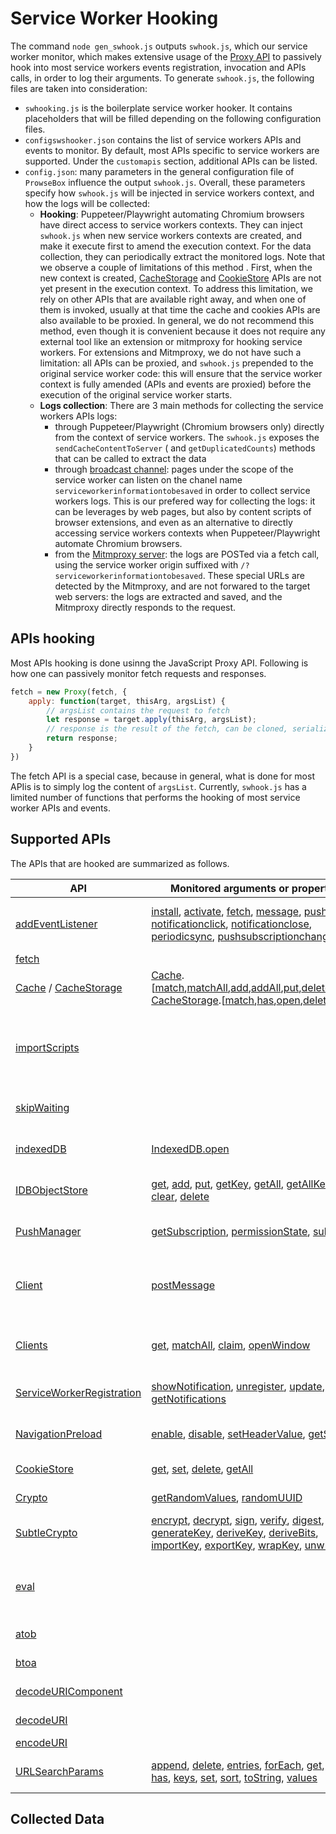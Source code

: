 # Service Worker Hooking
The command ```node gen_swhook.js``` outputs `swhook.js`, which our service worker monitor, which makes extensive usage of the [Proxy API]() to passively hook into most service workers events registration, invocation and APIs calls, in order to log their arguments. To generate `swhook.js`, the following files are taken into consideration:
- `swhooking.js` is the boilerplate service worker hooker. It contains placeholders that will be filled depending on the following configuration files.
- `configswshooker.json` contains the list of service workers APIs and events to monitor. By default, most APIs specific to service workers are supported. Under the `customapis` section, additional APIs can be listed. 
- `config.json`: many parameters in the general configuration file of `ProwseBox` influence the output `swhook.js`. Overall, these parameters specify how `swhook.js` will be injected in service workers context, and how the logs will be collected:
  - **Hooking**: Puppeteer/Playwright automating Chromium browsers have direct access to service workers contexts. They can inject `swhook.js` when new service workers contexts are created, and make it execute first to amend the execution context. For the data collection, they can periodically extract the monitored logs. Note that we observe a couple of limitations of this method . First, when the new context is created, [CacheStorage]() and [CookieStore]() APIs are not yet present in the execution context. To address this limitation, we rely on other APIs that are available right away, and when one of them is invoked, usually at that time the cache and cookies APIs are also available to be proxied. In general, we do not recommend this method, even though it is convenient because it does not require any external tool like an extension or mitmproxy for hooking service workers. For extensions and Mitmproxy, we do not have such a limitation: all APIs can be proxied, and `swhook.js` prepended to the original service worker code: this will ensure that the service worker context is fully amended (APIs and events are proxied) before the execution of the original service worker starts.
  - **Logs collection**: There are 3 main methods for collecting the service workers APIs logs:
    - through Puppeteer/Playwright (Chromium browsers only) directly from the context of service workers. The `swhook.js` exposes the `sendCacheContentToServer` ( and `getDuplicatedCounts`) methods that can be called to extract the data
    - through [broadcast channel](): pages under the scope of the service worker can listen on the chanel name `serviceworkerinformationtobesaved` in order to collect service workers logs. This is our prefered way for collecting the logs: it can be leverages by web pages, but also by content scripts of browser extensions, and even as an alternative to directly accessing service workers contexts when Puppeteer/Playwright automate Chromium browsers.
    - from the [Mitmproxy server](): the logs are POSTed via a fetch call, using the service worker origin suffixed with `/?serviceworkerinformationtobesaved`. These special URLs are detected by the Mitmproxy, and are not forwared to the target web servers: the logs are extracted and saved, and the Mitmproxy directly responds to the request.


## APIs hooking
Most APIs hooking is done usinng the JavaScript Proxy API. Following is how one can passively monitor fetch requests and responses. 
```javascript
fetch = new Proxy(fetch, {
    apply: function(target, thisArg, argsList) {
        // argsList contains the request to fetch
        let response = target.apply(thisArg, argsList);
        // response is the result of the fetch, can be cloned, serialized and logged
        return response;
    }
})
```
The fetch API is a special case, because in general, what is done for most APIis is to simply log the content of `argsList`. Currently, `swhook.js` has a limited number of functions that performs the  hooking of most service worker APIs and events.

## Supported APIs
The APIs that are hooked are summarized as follows.

| API | Monitored arguments or properties | Description |`swhook.js` function |
|--|--|--|--|
[addEventListener](https://developer.mozilla.org/en-US/docs/Web/API/EventTarget/addEventListener) | [install](https://developer.mozilla.org/en-US/docs/Web/API/ServiceWorkerGlobalScope/install_event), [activate](https://developer.mozilla.org/en-US/docs/Web/API/ServiceWorkerGlobalScope/activate_event), [fetch](https://developer.mozilla.org/en-US/docs/Web/API/ServiceWorkerGlobalScope/fetch_event), [message](https://developer.mozilla.org/en-US/docs/Web/API/ServiceWorkerGlobalScope/message_event), [push](https://developer.mozilla.org/en-US/docs/Web/API/ServiceWorkerGlobalScope/push_event), [sync](https://developer.mozilla.org/en-US/docs/Web/API/ServiceWorkerGlobalScope/sync_event), [notificationclick](https://developer.mozilla.org/en-US/docs/Web/API/ServiceWorkerGlobalScope/notificationclick_event), [notificationclose](https://developer.mozilla.org/en-US/docs/Web/API/ServiceWorkerGlobalScope/notificationclose_event), [periodicsync](https://developer.mozilla.org/en-US/docs/Web/API/ServiceWorkerGlobalScope/periodicsync_event), [pushsubscriptionchange](https://developer.mozilla.org/en-US/docs/Web/API/ServiceWorkerGlobalScope/pushsubscriptionchange_event) | service workers events registration and dispatch | `proxyAddEventListenersOnSelf` |
[fetch](https://developer.mozilla.org/en-US/docs/Web/API/fetch) | | fetch calls | `proxyAndRegisterArgumentsFetch` |
[Cache](https://developer.mozilla.org/en-US/docs/Web/API/Cache) / [CacheStorage](https://developer.mozilla.org/en-US/docs/Web/API/CacheStorage) | [Cache](https://developer.mozilla.org/en-US/docs/Web/API/Cache).[[match](https://developer.mozilla.org/en-US/docs/Web/API/Cache/match),[matchAll](https://developer.mozilla.org/en-US/docs/Web/API/Cache/matchAll),[add](https://developer.mozilla.org/en-US/docs/Web/API/Cache/add),[addAll](https://developer.mozilla.org/en-US/docs/Web/API/Cache/addAll),[put](https://developer.mozilla.org/en-US/docs/Web/API/Cache/put),[delete](https://developer.mozilla.org/en-US/docs/Web/API/Cache/delete),[keys](https://developer.mozilla.org/en-US/docs/Web/API/Cache/keys)], [CacheStorage](https://developer.mozilla.org/en-US/docs/Web/API/CacheStorage).[[match](https://developer.mozilla.org/en-US/docs/Web/API/CacheStorage/match),[has](https://developer.mozilla.org/en-US/docs/Web/API/CacheStorage/has),[open](https://developer.mozilla.org/en-US/docs/Web/API/CacheStorage/open),[delete](https://developer.mozilla.org/en-US/docs/Web/API/CacheStorage/delete),[keys](https://developer.mozilla.org/en-US/docs/Web/API/CacheStorage/keys)] | operations on the cache | `proxyAndHandleArguments` | 
[importScripts](https://developer.mozilla.org/en-US/docs/Web/API/WorkerGlobalScope/importScripts) | | import additional scripts  in service workers contexts | `proxyAndRegisterArguments` |
[skipWaiting](https://developer.mozilla.org/en-US/docs/Web/API/ServiceWorkerGlobalScope/skipWaiting) | | make active a waiting service worker | `proxyAndRegisterArguments` |
| [indexedDB](https://developer.mozilla.org/en-US/docs/Web/API/IndexedDB_API/Using_IndexedDB) | [IndexedDB.open](https://developer.mozilla.org/en-US/docs/Web/API/IDBFactory/open) | connection to an indexeDB database | `proxyAndRegisterArguments` |
| [IDBObjectStore](https://developer.mozilla.org/en-US/docs/Web/API/IDBObjectStore) | [get](https://developer.mozilla.org/en-US/docs/Web/API/IDBObjectStore/get), [add](https://developer.mozilla.org/en-US/docs/Web/API/IDBObjectStore/add), [put](https://developer.mozilla.org/en-US/docs/Web/API/IDBObjectStore/put), [getKey](https://developer.mozilla.org/en-US/docs/Web/API/IDBObjectStore/getKey), [getAll](https://developer.mozilla.org/en-US/docs/Web/API/IDBObjectStore/getAll), [getAllKeys](https://developer.mozilla.org/en-US/docs/Web/API/IDBObjectStore/getAllKeys), [clear](https://developer.mozilla.org/en-US/docs/Web/API/IDBObjectStore/clear), [delete](https://developer.mozilla.org/en-US/docs/Web/API/IDBObjectStore/delete) | operations on an indexedDB database | `proxyAndRegisterArguments` |
| [PushManager](https://developer.mozilla.org/en-US/docs/Web/API/PushManager) | [getSubscription](https://developer.mozilla.org/en-US/docs/Web/API/PushManager/getSubscription), [permissionState](https://developer.mozilla.org/en-US/docs/Web/API/PushManager/permissionState), [subscribe](https://developer.mozilla.org/en-US/docs/Web/API/PushManager/subscribe) | Manage push notifications subscriptions | `proxyAndRegisterArguments` |
| [Client](https://developer.mozilla.org/en-US/docs/Web/API/Client) | [postMessage](https://developer.mozilla.org/en-US/docs/Web/API/Client/postMessage) | send a message to a service worker client (i.e. page, workers) | `proxyAndRegisterArguments` |
| [Clients](https://developer.mozilla.org/en-US/docs/Web/API/Clients) | [get](https://developer.mozilla.org/en-US/docs/Web/API/Clients/get), [matchAll](https://developer.mozilla.org/en-US/docs/Web/API/Clients/matchAll), [claim](https://developer.mozilla.org/en-US/docs/Web/API/Clients/claim), [openWindow](https://developer.mozilla.org/en-US/docs/Web/API/Clients/openWindow) | access service workers clients: pages and workers | `proxyAndRegisterArguments` |
| [ServiceWorkerRegistration](https://developer.mozilla.org/en-US/docs/Web/API/ServiceWorkerRegistration) | [showNotification](https://developer.mozilla.org/en-US/docs/Web/API/ServiceWorkerRegistration/showNotification), [unregister](https://developer.mozilla.org/en-US/docs/Web/API/ServiceWorkerRegistration/unregister), [update](https://developer.mozilla.org/en-US/docs/Web/API/ServiceWorkerRegistration/update), [getNotifications](https://developer.mozilla.org/en-US/docs/Web/API/ServiceWorkerRegistration/getNotifications) | Manage a service worker registration | `proxyAndRegisterArguments` |
| [NavigationPreload](https://developer.mozilla.org/en-US/docs/Web/API/NavigationPreloadManager) | [enable](https://developer.mozilla.org/en-US/docs/Web/API/NavigationPreloadManager/enable), [disable](https://developer.mozilla.org/en-US/docs/Web/API/NavigationPreloadManager/disable), [setHeaderValue](https://developer.mozilla.org/en-US/docs/Web/API/NavigationPreloadManager/setHeaderValue), [getState](https://developer.mozilla.org/en-US/docs/Web/API/NavigationPreloadManager/getState) | preload navigation requests | `proxyAndRegisterArguments` |
| [CookieStore](https://developer.mozilla.org/en-US/docs/Web/API/CookieStore) | [get](https://developer.mozilla.org/en-US/docs/Web/API/CookieStore/get), [set](https://developer.mozilla.org/en-US/docs/Web/API/CookieStore/set), [delete](https://developer.mozilla.org/en-US/docs/Web/API/CookieStore/delete), [getAll](https://developer.mozilla.org/en-US/docs/Web/API/CookieStore/getAll) | getting/settings cookies | `proxyAndRegisterArguments` |
| [Crypto](https://developer.mozilla.org/en-US/docs/Web/API/Crypto) | [getRandomValues](https://developer.mozilla.org/en-US/docs/Web/API/Crypto/getRandomValues), [randomUUID](https://developer.mozilla.org/en-US/docs/Web/API/Crypto/randomUUID) | random values generation | `proxyAndRegisterArguments` |
| [SubtleCrypto](https://developer.mozilla.org/en-US/docs/Web/API/SubtleCrypto) | [encrypt](https://developer.mozilla.org/en-US/docs/Web/API/SubtleCrypto/encrypt), [decrypt](https://developer.mozilla.org/en-US/docs/Web/API/SubtleCrypto/decrypt), [sign](https://developer.mozilla.org/en-US/docs/Web/API/SubtleCrypto/sign), [verify](https://developer.mozilla.org/en-US/docs/Web/API/SubtleCrypto/verify), [digest](https://developer.mozilla.org/en-US/docs/Web/API/SubtleCrypto/digest), [generateKey](https://developer.mozilla.org/en-US/docs/Web/API/SubtleCrypto/generateKey), [deriveKey](https://developer.mozilla.org/en-US/docs/Web/API/SubtleCrypto/deriveKey), [deriveBits](https://developer.mozilla.org/en-US/docs/Web/API/SubtleCrypto/deriveBits), [importKey](https://developer.mozilla.org/en-US/docs/Web/API/SubtleCrypto/importKey), [exportKey](https://developer.mozilla.org/en-US/docs/Web/API/SubtleCrypto/exportKey), [wrapKey](https://developer.mozilla.org/en-US/docs/Web/API/SubtleCrypto/wrapKey), [unwrapKey](https://developer.mozilla.org/en-US/docs/Web/API/SubtleCrypto/unwrapKey) | cryptographic primitives | `proxyAndRegisterArguments` |
| [eval](https://developer.mozilla.org/en-US/docs/Web/JavaScript/Reference/Global_Objects/eval) | | evaluates JavaScript code represented as string | `proxyAndRegisterArguments` |
| [atob](https://developer.mozilla.org/en-US/docs/Web/API/atob) | | decodes a base64 string | `proxyAndRegisterArguments` |
| [btoa](https://developer.mozilla.org/en-US/docs/Web/API/btoa) | | creates a base64 string | `proxyAndRegisterArguments` |
| [decodeURIComponent](https://developer.mozilla.org/en-US/docs/Web/JavaScript/Reference/Global_Objects/decodeURIComponent) | | decodes encoded URLs | `proxyAndRegisterArguments` |
| [decodeURI](https://developer.mozilla.org/en-US/docs/Web/JavaScript/Reference/Global_Objects/decodeURI) | | decodes encoded URLs | `proxyAndRegisterArguments` |
| [encodeURI](https://developer.mozilla.org/en-US/docs/Web/JavaScript/Reference/Global_Objects/encodeURI) | | encodes URIs | `proxyAndRegisterArguments` |
| [URLSearchParams](https://developer.mozilla.org/en-US/docs/Web/API/URLSearchParams) | [append](https://developer.mozilla.org/en-US/docs/Web/API/URLSearchParams/append), [delete](https://developer.mozilla.org/en-US/docs/Web/API/URLSearchParams/delete), [entries](https://developer.mozilla.org/en-US/docs/Web/API/URLSearchParams/entries), [forEach](https://developer.mozilla.org/en-US/docs/Web/API/URLSearchParams/forEach), [get](https://developer.mozilla.org/en-US/docs/Web/API/URLSearchParams/get), [getAll](https://developer.mozilla.org/en-US/docs/Web/API/URLSearchParams/getAll), [has](https://developer.mozilla.org/en-US/docs/Web/API/URLSearchParams/has), [keys](https://developer.mozilla.org/en-US/docs/Web/API/URLSearchParams/keys), [set](https://developer.mozilla.org/en-US/docs/Web/API/URLSearchParams/set), [sort](https://developer.mozilla.org/en-US/docs/Web/API/URLSearchParams/sort), [toString](https://developer.mozilla.org/en-US/docs/Web/API/URLSearchParams/toString), [values](https://developer.mozilla.org/en-US/docs/Web/API/URLSearchParams/values) | manipulating URLs arguments | `proxyAndRegisterArguments` |

## Collected Data



